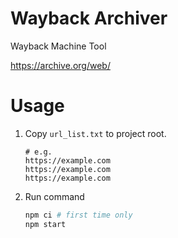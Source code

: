 # Wayback Archiver

Wayback Machine Tool

https://archive.org/web/

# Usage

1. Copy `url_list.txt` to project root.
    ```
    # e.g.
    https://example.com
    https://example.com
    https://example.com
    ```

2. Run command
    ```bash
    npm ci # first time only
    npm start
    ```
